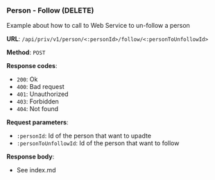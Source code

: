 ### Person - Follow (DELETE)

Example about how to call to Web Service to un-follow a person

**URL**: `/api/priv/v1/person/<:personId>/follow/<:personToUnfollowId>`

**Method**: `POST`

**Response codes**: 
* `200`: Ok
* `400`: Bad request
* `401`: Unauthorized
* `403`: Forbidden
* `404`: Not found

**Request parameters**:
* `:personId`: Id of the person that want to upadte
* `:personToUnfollowId`: Id of the person that want to follow
  

**Response body**:

* See index.md